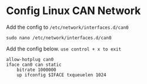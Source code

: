 # Config Linux CAN Network

Add the config to `/etc/network/interfaces.d/can0`

```shell
sudo nano /etc/network/interfaces.d/can0
```

Add the config below. `use control + x to exit`

```
allow-hotplug can0
iface can0 can static
    bitrate 1000000
    up ifconfig $IFACE txqueuelen 1024
```
